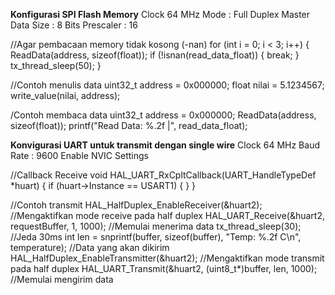 **Konfigurasi SPI Flash Memory**
Clock 64 MHz
Mode : Full Duplex Master
Data Size : 8 Bits
Prescaler : 16

//Agar pembacaan memory tidak kosong (-nan)
for (int i = 0; i < 3; i++) {
		 ReadData(address, sizeof(float));
		  if (!isnan(read_data_float)) {
			  break;
		  }
	tx_thread_sleep(50);
 }

//Contoh menulis data 
uint32_t address = 0x000000;
float nilai = 5.1234567;
write_value(nilai, address);

/Contoh membaca data
uint32_t address = 0x000000;
ReadData(address, sizeof(float));
printf("Read Data: %.2f |", read_data_float);

**Konvigurasi UART untuk transmit dengan single wire**
Clock 64 MHz
Baud Rate : 9600
Enable NVIC Settings

//Callback Receive
void HAL_UART_RxCpltCallback(UART_HandleTypeDef *huart) {
    if (huart->Instance == USART1) {
    }
}

//Contoh transmit
HAL_HalfDuplex_EnableReceiver(&huart2); //Mengaktifkan mode receive pada half duplex
HAL_UART_Receive(&huart2, requestBuffer, 1, 1000); //Memulai menerima data
tx_thread_sleep(30); //Jeda 30ms
int len = snprintf(buffer, sizeof(buffer), "Temp: %.2f C\n", temperature); //Data yang akan dikirim
HAL_HalfDuplex_EnableTransmitter(&huart2); //Mengaktifkan mode transmit pada half duplex 
HAL_UART_Transmit(&huart2, (uint8_t*)buffer, len, 1000); //Memulai mengirim data

